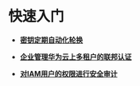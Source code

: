 # 快速入门<a name="iam_20_0001"></a>

-   **[密钥定期自动化轮换](密钥定期自动化轮换.md)**  

-   **[企业管理华为云上多租户的联邦认证](企业管理华为云上多租户的联邦认证.md)**  

-   **[对IAM用户的权限进行安全审计](对IAM用户的权限进行安全审计.md)**  


